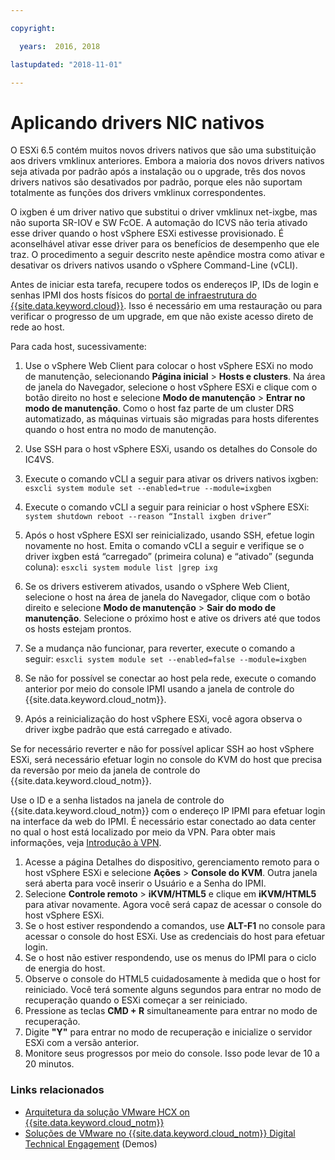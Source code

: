 ```yaml
---

copyright:

  years:  2016, 2018

lastupdated: "2018-11-01"

---
```


# Aplicando drivers NIC nativos

O ESXi 6.5 contém muitos novos drivers nativos que são uma substituição aos drivers vmklinux anteriores. Embora a maioria dos novos drivers nativos seja ativada por padrão após a instalação ou o upgrade, três dos novos drivers nativos são desativados por padrão, porque eles não suportam totalmente as funções dos drivers vmklinux correspondentes.

O ixgben é um driver nativo que substitui o driver vmklinux net-ixgbe, mas não suporta SR-IOV e SW FcOE. A automação do ICVS não teria ativado esse driver quando o host vSphere ESXi estivesse provisionado. É aconselhável ativar esse driver para os benefícios de desempenho que ele traz. O procedimento a seguir descrito neste apêndice mostra como ativar e desativar os drivers nativos usando o vSphere Command-Line (vCLI).

Antes de iniciar esta tarefa, recupere todos os endereços IP, IDs de login e senhas IPMI dos hosts físicos do [portal de infraestrutura do {{site.data.keyword.cloud}}](https://control.softlayer.com/devices). Isso é necessário em uma restauração ou para verificar o progresso de um upgrade, em que não existe acesso direto de rede ao host.

Para cada host, sucessivamente:
1. Use o vSphere Web Client para colocar o host vSphere ESXi no modo de manutenção, selecionando **Página inicial** > **Hosts e clusters**. Na área de janela do Navegador, selecione o host vSphere ESXi e clique com o botão direito no host e selecione **Modo de manutenção** > **Entrar no modo de manutenção**. Como o host faz parte de um cluster DRS automatizado, as máquinas virtuais são migradas para hosts diferentes quando o host entra no modo de manutenção.
2. Use SSH para o host vSphere ESXi, usando os detalhes do Console do IC4VS.
3. Execute o comando vCLI a seguir para ativar os drivers nativos ixgben:
   `esxcli system module set --enabled=true --module=ixgben`
4. Execute o comando vCLI a seguir para reiniciar o host vSphere ESXi:
  `system shutdown reboot --reason “Install ixgben driver”`
5. Após o host vSphere ESXI ser reinicializado, usando SSH, efetue login novamente no host. Emita o comando vCLI a seguir e verifique se o driver ixgben está “carregado” (primeira coluna) e “ativado” (segunda coluna):
  `esxcli system module list |grep ixg`
6. Se os drivers estiverem ativados, usando o vSphere Web Client, selecione o host na área de janela do Navegador, clique com o botão direito e selecione **Modo de manutenção** > **Sair do modo de manutenção**. Selecione o próximo host e ative os drivers até que todos os hosts estejam prontos.
7. Se a mudança não funcionar, para reverter, execute o comando a seguir:
  `esxcli system module set --enabled=false --module=ixgben`

8. Se não for possível se conectar ao host pela rede, execute o comando anterior por meio do console IPMI usando a janela de controle do {{site.data.keyword.cloud_notm}}.
9. Após a reinicialização do host vSphere ESXi, você agora observa o driver ixgbe padrão que está carregado e ativado.

Se for necessário reverter e não for possível aplicar SSH ao host vSphere ESXi, será necessário efetuar login no console do KVM do host que precisa da reversão por meio da janela de controle do {{site.data.keyword.cloud_notm}}.

Use o ID e a senha listados na janela de controle do {{site.data.keyword.cloud_notm}} com o endereço IP IPMI para efetuar login na interface da web do IPMI. É necessário estar conectado ao data center no qual o host está localizado por meio da VPN. Para obter mais informações, veja [Introdução à VPN](../../../../infrastructure/iaas-vpn/getting-started.html).

1. Acesse a página Detalhes do dispositivo, gerenciamento remoto para o host vSphere ESXi e selecione **Ações** > **Console do KVM**. Outra janela será aberta para você inserir o Usuário e a Senha do IPMI.
2. Selecione **Controle remoto** > **iKVM/HTML5** e clique em **iKVM/HTML5** para ativar novamente. Agora você será capaz de acessar o console do host vSphere ESXi.
3. Se o host estiver respondendo a comandos, use **ALT-F1** no console para acessar o console do host ESXi. Use as credenciais do host para efetuar login.
4. Se o host não estiver respondendo, use os menus do IPMI para o ciclo de energia do host.
5. Observe o console do HTML5 cuidadosamente à medida que o host for reiniciado. Você terá somente alguns segundos para entrar no modo de recuperação quando o ESXi começar a ser reiniciado.
6. Pressione as teclas **CMD + R** simultaneamente para entrar no modo de recuperação.
7. Digite **"Y"** para entrar no modo de recuperação e inicialize o servidor ESXi com a versão anterior.
8. Monitore seus progressos por meio do console. Isso pode levar de 10 a 20 minutos.

### Links relacionados

* [Arquitetura da solução VMware HCX on {{site.data.keyword.cloud_notm}}](https://www.ibm.com/cloud/garage/files/HCX_Architecture_Design.pdf)
* [Soluções de VMware no {{site.data.keyword.cloud_notm}} Digital Technical Engagement](https://ibm-dte.mybluemix.net/ibm-vmware) (Demos)
